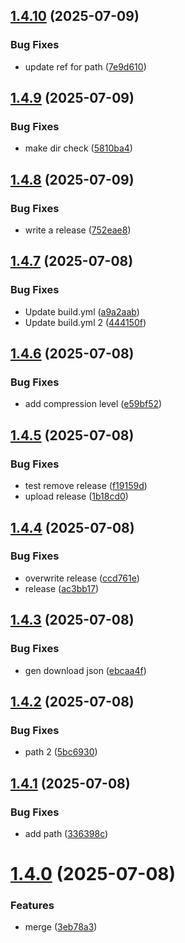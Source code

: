 ## [1.4.10](https://github.com/dev-alan-au/electron-demo/compare/v1.4.9...v1.4.10) (2025-07-09)


### Bug Fixes

* update ref for path ([7e9d610](https://github.com/dev-alan-au/electron-demo/commit/7e9d6101d59e920491f146187f19df47267db8d3))

## [1.4.9](https://github.com/dev-alan-au/electron-demo/compare/v1.4.8...v1.4.9) (2025-07-09)


### Bug Fixes

* make dir check ([5810ba4](https://github.com/dev-alan-au/electron-demo/commit/5810ba4f41e8face40ca34a0f5e0ae760be74292))

## [1.4.8](https://github.com/dev-alan-au/electron-demo/compare/v1.4.7...v1.4.8) (2025-07-09)


### Bug Fixes

* write a release ([752eae8](https://github.com/dev-alan-au/electron-demo/commit/752eae8c83d26b906b3a8d741d7c055b368a3edc))

## [1.4.7](https://github.com/dev-alan-au/electron-demo/compare/v1.4.6...v1.4.7) (2025-07-08)


### Bug Fixes

* Update build.yml ([a9a2aab](https://github.com/dev-alan-au/electron-demo/commit/a9a2aab4f25bc1bcbc4361ad6e9f14a48fb820a4))
* Update build.yml 2 ([444150f](https://github.com/dev-alan-au/electron-demo/commit/444150f70762957e81cbb4113f75f7cead54f3c9))

## [1.4.6](https://github.com/dev-alan-au/electron-demo/compare/v1.4.5...v1.4.6) (2025-07-08)


### Bug Fixes

* add compression level ([e59bf52](https://github.com/dev-alan-au/electron-demo/commit/e59bf521d1d174bce98c15ea307c8a01b2fca471))

## [1.4.5](https://github.com/dev-alan-au/electron-demo/compare/v1.4.4...v1.4.5) (2025-07-08)


### Bug Fixes

* test remove release ([f19159d](https://github.com/dev-alan-au/electron-demo/commit/f19159d7fd0da7d5e503ded1b35bf1ff32974f1d))
* upload release ([1b18cd0](https://github.com/dev-alan-au/electron-demo/commit/1b18cd0795b76551f325b693c02272884ade8590))

## [1.4.4](https://github.com/dev-alan-au/electron-demo/compare/v1.4.3...v1.4.4) (2025-07-08)


### Bug Fixes

* overwrite release ([ccd761e](https://github.com/dev-alan-au/electron-demo/commit/ccd761e976029f0ff24229b9d5e3fe70d8cf5d95))
* release ([ac3bb17](https://github.com/dev-alan-au/electron-demo/commit/ac3bb17987edbeadbbdc9290c617824cbacf672d))

## [1.4.3](https://github.com/dev-alan-au/electron-demo/compare/v1.4.2...v1.4.3) (2025-07-08)


### Bug Fixes

* gen download json ([ebcaa4f](https://github.com/dev-alan-au/electron-demo/commit/ebcaa4fc908c6a38494584bfc0bb321478b060c7))

## [1.4.2](https://github.com/dev-alan-au/electron-demo/compare/v1.4.1...v1.4.2) (2025-07-08)


### Bug Fixes

* path 2 ([5bc6930](https://github.com/dev-alan-au/electron-demo/commit/5bc693099d569c9e34ad2b5cc1d7d71e3d011b6e))

## [1.4.1](https://github.com/dev-alan-au/electron-demo/compare/v1.4.0...v1.4.1) (2025-07-08)


### Bug Fixes

* add path ([336398c](https://github.com/dev-alan-au/electron-demo/commit/336398c26e164a56e4c11534d8b3da45b5278d70))

# [1.4.0](https://github.com/dev-alan-au/electron-demo/compare/v1.3.14...v1.4.0) (2025-07-08)


### Features

* merge ([3eb78a3](https://github.com/dev-alan-au/electron-demo/commit/3eb78a3dc0a7a1176618f4b639853c969b461246))
